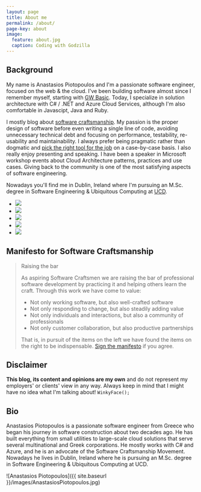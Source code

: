 ```yaml
---
layout: page
title: About me
permalink: /about/
page-key: about
image:
  feature: about.jpg
  caption: Coding with Godzilla
---
```


## Background

My name is Anastasios Piotopoulos and I'm a passionate software engineer, focused on the web & the cloud. I've been building software almost since I remember myself, starting with [GW Basic](https://en.wikipedia.org/wiki/GW-BASIC). Today, I specialize in solution architecture with C# / .NET and Azure Cloud Services, although I'm also comfortable in Javascipt, Java and Ruby. 

I mostly blog about [software craftsmanship](https://en.wikipedia.org/wiki/Software_craftsmanship). My passion is the proper design of software before even writing a single line of code, avoiding unnecessary technical debt and focusing on performance, testability, re-usability and maintainability. I always prefer being pragmatic rather than dogmatic and [pick the right tool for the job](http://c2.com/cgi/wiki?PickTheRightToolForTheJob) on a case-by-case basis. I also really enjoy presenting and speaking. I have been a speaker in Microsoft workshop events about Cloud Architecture patterns, practices and use cases. Giving back to the community is one of the most satisfying aspects of software engineering. 

Nowadays you'll find me in Dublin, Ireland where I'm pursuing an M.Sc. degree in Software Engineering & Ubiquitous Computing at [UCD](http://www.ucd.ie/).

<ul class="list-inline gallery">
	<li>
		<a href="{{ site.baseurl }}/images/1911702_10203144371437762_1399533886_n.jpg" class="image-popup mfp-with-zoom" title="Presenting at GWAB Athens 2014">
			<img src="{{ site.baseurl }}/images/1911702_10203144371437762_1399533886_n-150x150.jpg" />
		</a>
	</li>
	<li>
		<a href="{{ site.baseurl }}/images/DSCN6650.jpg" class="image-popup mfp-with-zoom" title="Presenting at GWAB Athens 2014">
			<img src="{{ site.baseurl }}/images/DSCN6650-150x150.jpg" />
		</a>
	</li>
	<li>
		<a href="{{ site.baseurl }}/images/20140612_195041.jpg" class="image-popup mfp-with-zoom" title="Presenting at Patterns and Practices for the Cloud Event, Athens 2014">
			<img src="{{ site.baseurl }}/images/20140612_195041-150x150.jpg" />
		</a>
	</li>
	<li>
		<a href="{{ site.baseurl }}/images/10461621_10204160249869197_1374694601253781239_n.jpg" class="image-popup mfp-with-zoom" title="Presenting at Patterns and Practices for the Cloud Event, Athens 2014">
			<img src="{{ site.baseurl }}/images/10461621_10204160249869197_1374694601253781239_n_150x150.png" />
		</a>
	</li>
	<li>
		<a href="{{ site.baseurl }}/images/10359500_10205500520815133_6051871685517638110_n.jpg" class="image-popup mfp-with-zoom" title="Presenting The Lean Startup book review, Dublin 2015">
			<img src="{{ site.baseurl }}/images/10359500_10205500520815133_6051871685517638110_n_150x150.png" />
		</a>
	</li>
</ul>

## Manifesto for Software Craftsmanship
> Raising the bar
> 
> As aspiring Software Craftsmen we are raising the bar of professional software development by practicing it and helping others learn the craft. Through this work we have come to value:
>
> - Not only working software, but also well-crafted software
> - Not only responding to change, but also steadily adding value
> - Not only individuals and interactions, but also a community of professionals
> - Not only customer collaboration, but also productive partnerships
>
> That is, in pursuit of the items on the left we have found the items on the right to be indispensable.
> [Sign the manifesto](http://manifesto.softwarecraftsmanship.org/) if you agree.

## Disclaimer

**This blog, its content and opinions are my own** and do not represent my employers' or clients' view in any way. Always keep in mind that I might have no idea what I'm talking about! `WinkyFace();`

## Bio
Anastasios Piotopoulos is a passionate software engineer from Greece who began his journey in software construction about two decades ago. He has built everything from small utilities to large-scale cloud solutions that serve several multinational and Greek corporations. He mostly works with C# and Azure, and he is an advocate of the Software Craftsmanship Movement. Nowadays he lives in Dublin, Ireland where he is pursuing an M.Sc. degree in Software Engineering & Ubiquitous Computing at UCD.

![Anastasios Piotopoulos]({{ site.baseurl }}/images/AnastasiosPiotopoulos.jpg)